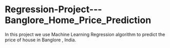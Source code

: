 # Regression-Project---Banglore_Home_Price_Prediction

<p>In this project we use Machine Learning Regression algorithm to predict the price of house in Banglore , India.<p>
